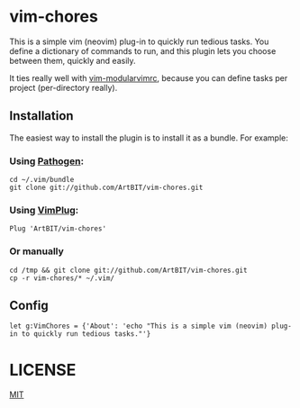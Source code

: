 # vim-chores

This is a simple vim (neovim) plug-in to quickly run tedious tasks. You define a dictionary of commands to run, and this plugin lets you choose between them, quickly and easily.

It ties really well with [vim-modularvimrc](https://github.com/ArtBIT/vim-modularvimrc), because you can define tasks per project (per-directory really).

## Installation

The easiest way to install the plugin is to install it as a bundle.
For example:

### Using [Pathogen](https://github.com/tpope/vim-pathogen):
```
cd ~/.vim/bundle
git clone git://github.com/ArtBIT/vim-chores.git
```

### Using [VimPlug](https://github.com/junegunn/vim-plug):

```
Plug 'ArtBIT/vim-chores'

```

### Or manually
```
cd /tmp && git clone git://github.com/ArtBIT/vim-chores.git
cp -r vim-chores/* ~/.vim/
```

## Config

```
let g:VimChores = {'About': 'echo "This is a simple vim (neovim) plug-in to quickly run tedious tasks."'}
```

# LICENSE
[MIT](LICENSE.md)

